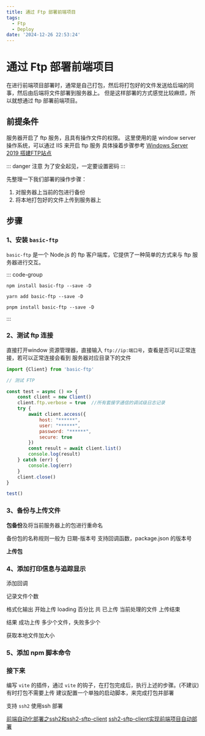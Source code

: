 ```yaml
---
title: 通过 Ftp 部署前端项目
tags:
  - Ftp
  - Deploy
date: '2024-12-26 22:53:24'
---
```


# 通过 Ftp 部署前端项目

在进行前端项目部署时，通常是自己打包，然后将打包好的文件发送给后端的同事，然后由后端将文件部署到服务器上。
但是这样部署的方式感觉比较麻烦，所以就想通过 ftp 部署前端项目。

## 前提条件

服务器开启了 ftp 服务，且具有操作文件的权限。
这里使用的是 window server 操作系统，可以通过 IIS 来开启 ftp 服务 具体操着步骤参考 [Windows Server 2019 搭建FTP站点](https://www.cnblogs.com/wencg/p/13450938.html)


::: danger 注意
为了安全起见，一定要设置密码
:::

先整理一下我们部署的操作步骤：

1. 对服务器上当前的包进行备份
2. 将本地打包好的文件上传到服务器上

## 步骤

### 1、安装 `basic-ftp`

`basic-ftp` 是一个 Node.js 的 ftp 客户端库，它提供了一种简单的方式来与 ftp 服务器进行交互。

::: code-group

```npm
npm install basic-ftp --save -D
```

```yarn
yarn add basic-ftp --save -D
```

```pnpm
pnpm install basic-ftp --save -D
```

:::

### 2、测试 ftp 连接
直接打开window 资源管理器，直接输入 `ftp://ip:端口号`，查看是否可以正常连接，若可以正常连接会看到 服务器对应目录下的文件


```js
import {Client} from 'basic-ftp'

// 测试 FTP

const test = async () => {
    const client = new Client()
    client.ftp.verbose = true  //所有套接字通信的调试级日志记录
    try {
        await client.access({
            host: "******",
            user: "******",
            password: "******",
            secure: true
        })
		const result = await client.list()
        console.log(result)
    } catch (err) {
        console.log(err)
    }
    client.close()
}

test()
```

### 3、备份与上传文件

**包备份**及将当前服务器上的包进行重命名

备份包的名称规则一般为 日期-版本号 支持回调函数，package.json 的版本号



**上传包**


### 4、添加打印信息与追踪显示

添加回调

记录文件个数

格式化输出 
开始上传
loading 百分比 共 已上传 当前处理的文件
上传结束

结果 成功上传 多少个文件，失败多少个


获取本地文件加大小

### 5、添加 npm 脚本命令


### 接下来

编写 `vite` 的插件，通过 `vite` 的钩子，在打包完成后，执行上述的步骤。(不建议) 有时打包不需要上传
建议配置一个单独的启动脚本，来完成打包并部署

支持 `ssh2` 使用ssh 部署

[前端自动化部署之ssh2和ssh2-sftp-client](https://blog.csdn.net/cuijiying/article/details/144568558)
[ssh2-sftp-client实现前端项目自动部署](https://blog.csdn.net/qq_63358859/article/details/133880096)